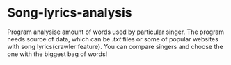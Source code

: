 # Song-lyrics-analysis

Program analysise amount of words used by particular singer. The program needs source of data, which can be *.txt* files or some of
popular websites with song lyrics(crawler feature). You can compare singers and choose the one with the biggest bag of words!
